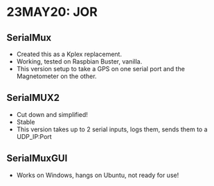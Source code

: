 # 23MAY20: JOR
## SerialMux
- Created this as a Kplex replacement.
- Working, tested on Raspbian Buster, vanilla.
- This version setup to take a GPS on one serial port and the Magnetometer on the other.

## SerialMUX2
- Cut down and simplified!
- Stable
- This version takes up to 2 serial inputs, logs them, sends them to a UDP_IP:Port

## SerialMuxGUI
- Works on Windows, hangs on Ubuntu, not ready for use!



